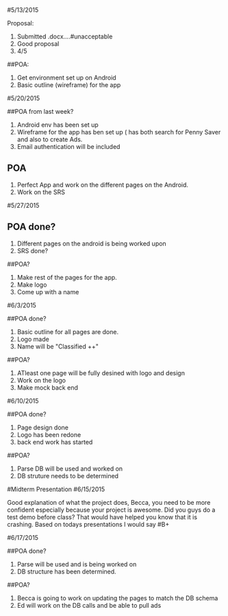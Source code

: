 #5/13/2015	

Proposal:

1. Submitted .docx....#unacceptable
2. Good proposal
3. 4/5

##POA:

1. Get environment set up on Android
2. Basic outline (wireframe) for the app 

#5/20/2015

##POA from last week?

1. Android env has been set up
2. Wireframe for the app has ben set up ( has both search for Penny Saver and also to create Ads.
3. Email authentication will be included

## POA

1. Perfect App and work on the different pages on the Android.
2. Work on the SRS

#5/27/2015

## POA done?
1. Different pages on the android is being worked upon
2. SRS done?

##POA?
1. Make rest of the pages for the app.
2. Make logo
3. Come up with a name

#6/3/2015

##POA done?

1. Basic outline for all pages are done.
2. Logo made
3. Name will be "Classified ++"

##POA?

1. ATleast one page will be fully desined with logo and design
2. Work on the logo
3. Make mock back end

#6/10/2015

##POA done?
1. Page design done
2. Logo has been redone
3. back end work has started

##POA?
1. Parse DB will be used and worked on
2. DB struture needs to be determined

#Midterm Presentation
#6/15/2015

Good explanation of what the project does, Becca, you need to be more confident especially because your project is awesome.
Did you guys do a test demo before class? That would have helped you know that it is crashing.
Based on todays presentations I would say #B+

#6/17/2015

##POA done?
 1. Parse will be used and is being worked on
 2. DB structure has been determined.
 
##POA?

1. Becca is going to work on updating the pages to match the DB schema
2. Ed will work on the DB calls and be able to pull ads
 
 



